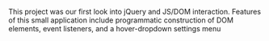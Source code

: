 This project was our first look into jQuery and JS/DOM interaction. Features of this small application include programmatic construction of DOM elements, event listeners, and a hover-dropdown settings menu

